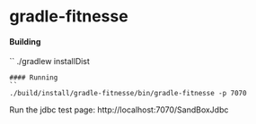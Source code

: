 # gradle-fitnesse

#### Building
``
./gradlew installDist
```
#### Running
``
./build/install/gradle-fitnesse/bin/gradle-fitnesse -p 7070
```
Run the jdbc test page: http://localhost:7070/SandBoxJdbc
